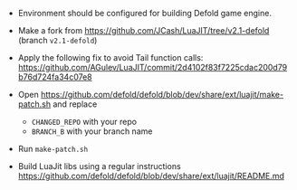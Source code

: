 * Environment should be configured for building Defold game engine.
* Make a fork from https://github.com/JCash/LuaJIT/tree/v2.1-defold
(branch `v2.1-defold`)
* Apply the following fix to avoid Tail function calls: https://github.com/AGulev/LuaJIT/commit/2d4102f83f7225cdac200d79b76d724fa34c07e8
* Open https://github.com/defold/defold/blob/dev/share/ext/luajit/make-patch.sh and replace 

    * `CHANGED_REPO` with your repo
    * `BRANCH_B` with your branch name
* Run `make-patch.sh` 
* Build LuaJit libs using a regular instructions https://github.com/defold/defold/blob/dev/share/ext/luajit/README.md